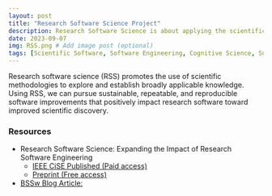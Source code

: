 ```yaml
---
layout: post
title: "Research Software Science Project"
description: Research Software Science is about applying the scientific method to understand and improve how software is developed and used to advance scientific research
date: 2023-09-07
img: RSS.png # Add image post (optional)
tags: [Scientific Software, Software Engineering, Cognitive Science, Social Science] # add tag
---
```

Research software science (RSS) promotes the use of scientific methodologies to explore and establish broadly applicable knowledge. Using RSS, we can pursue sustainable, repeatable, and reproducible software improvements that positively impact research software toward improved scientific discovery.

### Resources

- Research Software Science: Expanding the Impact of Research Software Engineering
  - [IEEE CiSE Published (Paid access)](https://ieeexplore.ieee.org/document/10078171)
  - [Preprint (Free access)](https://digitalcommons.csbsju.edu/cgi/viewcontent.cgi?article=1035&context=csci_pubs)
- [BSSw Blog Article:](https://bssw.io/blog_posts/research-software-science-a-scientific-approach-to-understanding-and-improving-how-we-develop-and-use-software-for-research)
